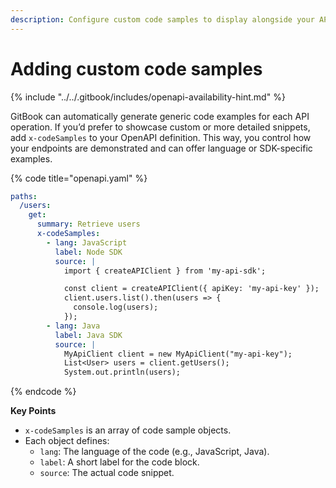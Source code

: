 ```yaml
---
description: Configure custom code samples to display alongside your API endpoints.
---
```


# Adding custom code samples

{% include "../../.gitbook/includes/openapi-availability-hint.md" %}

GitBook can automatically generate generic code examples for each API operation. If you’d prefer to showcase custom or more detailed snippets, add `x-codeSamples` to your OpenAPI definition. This way, you control how your endpoints are demonstrated and can offer language or SDK-specific examples.

{% code title="openapi.yaml" %}
```yaml
paths:
  /users:
    get:
      summary: Retrieve users
      x-codeSamples:
        - lang: JavaScript
          label: Node SDK
          source: |
            import { createAPIClient } from 'my-api-sdk';

            const client = createAPIClient({ apiKey: 'my-api-key' });
            client.users.list().then(users => {
              console.log(users);
            });
        - lang: Java
          label: Java SDK
          source: |
            MyApiClient client = new MyApiClient("my-api-key");
            List<User> users = client.getUsers();
            System.out.println(users);
```
{% endcode %}

**Key Points**

* `x-codeSamples` is an array of code sample objects.
* Each object defines:
  * `lang`: The language of the code (e.g., JavaScript, Java).
  * `label`: A short label for the code block.
  * `source`: The actual code snippet.
